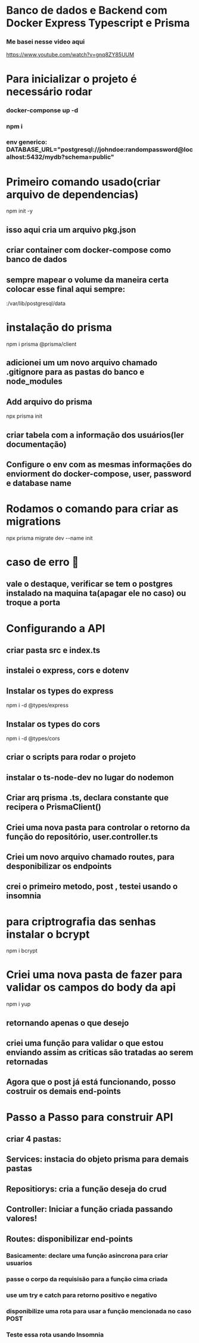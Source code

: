 # Banco de dados  e Backend com Docker Express Typescript e Prisma

### Me basei nesse video aqui 
https://www.youtube.com/watch?v=gnq8ZY85UUM

#
# Para inicializar o projeto é necessário rodar 
### docker-componse up -d 
### npm i
### env generico: DATABASE_URL="postgresql://johndoe:randompassword@localhost:5432/mydb?schema=public"

# Primeiro comando usado(criar arquivo de dependencias)
npm init -y

## isso aqui cria um arquivo pkg.json 

## criar  container com docker-compose como banco de dados

## sempre mapear o volume da maneira certa colocar esse final aqui sempre:
 :/var/lib/postgresql/data

# instalação do prisma
npm i prisma @prisma/client

## adicionei um um novo arquivo chamado .gitignore para as pastas do  banco e node_modules

## Add arquivo do prisma
 npx prisma init

## criar tabela com a informação dos usuários(ler documentação)

## Configure o env com as mesmas informações do enviorment do docker-compose, user, password e database name

# Rodamos o comando para criar as migrations 
npx prisma migrate dev --name init

# caso de erro 🩻

## vale o destaque, verificar se tem o postgres instalado na maquina ta(apagar ele no caso) ou troque a porta 

# Configurando a API

## criar pasta src e index.ts

## instalei o express, cors e dotenv

## Instalar os types do express
npm i -d @types/express

## Instalar os types do cors
npm i -d @types/cors

## criar o scripts para rodar o projeto 

## instalar o ts-node-dev no lugar do nodemon

## Criar arq prisma .ts, declara constante que recipera o PrismaClient()

## Criei uma nova pasta para controlar o retorno da função do repositório, user.controller.ts

## Criei um novo arquivo chamado routes, para desponibilizar os endpoints

## crei o primeiro metodo, post , testei usando o insomnia 

# para criptrografia das senhas instalar o bcrypt 
npm i bcrypt

# Criei uma nova pasta de fazer para validar os campos do body da api 
npm i yup

## retornando apenas o que desejo

## criei uma função para validar o que estou enviando assim as criticas são tratadas ao serem retornadas 

## Agora que o post já está funcionando, posso costruir os demais end-points 

# Passo a Passo para construir API

## criar 4 pastas: 

## Services: instacia do objeto prisma para demais pastas

## Repositiorys: cria a função deseja do crud

## Controller: Iniciar a função criada passando valores!

## Routes: disponibilizar end-points

### Basicamente: declare uma função asincrona para criar usuarios

### passe o corpo da requisisão para a função cima criada

### use um try e catch para retorno positivo e negativo 

### disponibilize uma rota para usar a função mencionada no caso POST

### Teste essa rota usando Insomnia